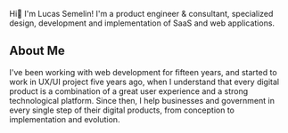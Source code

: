 Hi👋 I'm Lucas Semelin! I'm a product engineer & consultant, specialized design, development and implementation of SaaS and web applications.

## About Me

I've been working with web development for fifteen years, and started to work in UX/UI project five years ago, when I understand that every digital product is a combination of a great user experience and a strong technological platform. Since then, I help businesses and government in every single step of their digital products, from conception to implementation and evolution.

<!--
**LucasSemelin/LucasSemelin** is a ✨ _special_ ✨ repository because its `README.md` (this file) appears on your GitHub profile.

Here are some ideas to get you started:

- 🔭 I’m currently working on ...
- 🌱 I’m currently learning ...
- 👯 I’m looking to collaborate on ...
- 🤔 I’m looking for help with ...
- 💬 Ask me about ...
- 📫 How to reach me: ...
- 😄 Pronouns: ...
- ⚡ Fun fact: ...
-->
